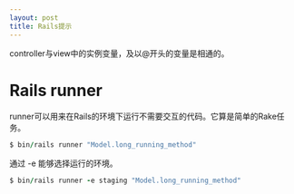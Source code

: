 ```yaml
---
layout: post
title: Rails提示
---
```


controller与view中的实例变量，及以@开头的变量是相通的。

# Rails runner

runner可以用来在Rails的环境下运行不需要交互的代码。它算是简单的Rake任务。

```ruby
$ bin/rails runner "Model.long_running_method"
```

通过 -e 能够选择运行的环境。

```ruby
$ bin/rails runner -e staging "Model.long_running_method"
```
